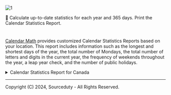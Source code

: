 ![1](https://github.com/sourceduty/Calendar_Math/assets/123030236/2640f1a2-c525-4a9e-8616-0db9f322f40e)

📅 Calculate up-to-date statistics for each year and 365 days. Print the Calendar Statistics Report.

#

[Calendar Math](https://chat.openai.com/g/g-Tw6MtFNwI-calendar-math) provides customized Calendar Statistics Reports based on your location. This report includes information such as the longest and shortest days of the year, the total number of Mondays, the total number of letters and digits in the current year, the frequency of weekends throughout the year, a leap year check, and the number of public holidays.

<details><summary>Calendar Statistics Report for Canada</summary>

 ```

Example Calendar Statistics Report - Canada, 2024

Longest day of the year: June 21
Shortest day of the year: December 21
Total number of weeks in the year 2024: 52.28
Total number of Mondays: 53
Total number of Tuesdays: 53
Total number of Wednesdays: 52
Total number of Thursdays: 52
Total number of Fridays: 52
Total number of Saturdays: 52
Total number of Sundays: 52
Total number of letters and digits in the year: 4
Frequency of weekends: 28.42%
Leap year: Yes
Number of public holidays: 9

Public Holidays:
- New Year's Day: January 1
- Good Friday: April 10
- Easter Monday: April 13
- Victoria Day: May 18
- Canada Day: July 1
- Labour Day: September 7
- Thanksgiving Day: October 12
- Christmas Day: December 25
- Boxing Day: December 26

The total number of weeks in the year 2024 is approximately 52.29. This accounts for the fact that there are 366 days in 2024, due to it being a leap year.

 ```

</details>

***

Copyright (C) 2024, Sourceduty - All Rights Reserved.
